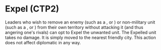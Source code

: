 # Expel (CTP2)

Leaders who wish to remove an enemy (such as a , or ) or non-military unit (such as a , or ) from their own territory without attacking it (and thus angering one's rivals) can opt to Expel the unwanted unit. The Expelled unit takes no damage. It is simply moved to the nearest friendly city. This action does not affect diplomatic in any way.
